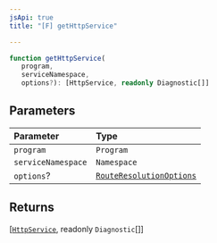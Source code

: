 ```yaml
---
jsApi: true
title: "[F] getHttpService"

---
```

```ts
function getHttpService(
   program, 
   serviceNamespace, 
   options?): [HttpService, readonly Diagnostic[]]
```

## Parameters

| Parameter | Type |
| :------ | :------ |
| `program` | `Program` |
| `serviceNamespace` | `Namespace` |
| `options`? | [`RouteResolutionOptions`](../interfaces/RouteResolutionOptions.md) |

## Returns

[[`HttpService`](../interfaces/HttpService.md), readonly `Diagnostic`[]]
